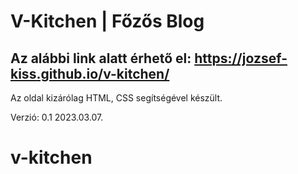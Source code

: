 # V-Kitchen | Főzős Blog

## Az alábbi link alatt érhető el: https://jozsef-kiss.github.io/v-kitchen/

Az oldal kizárólag HTML, CSS segítségével készült.

Verzió: 0.1 2023.03.07.

# v-kitchen
